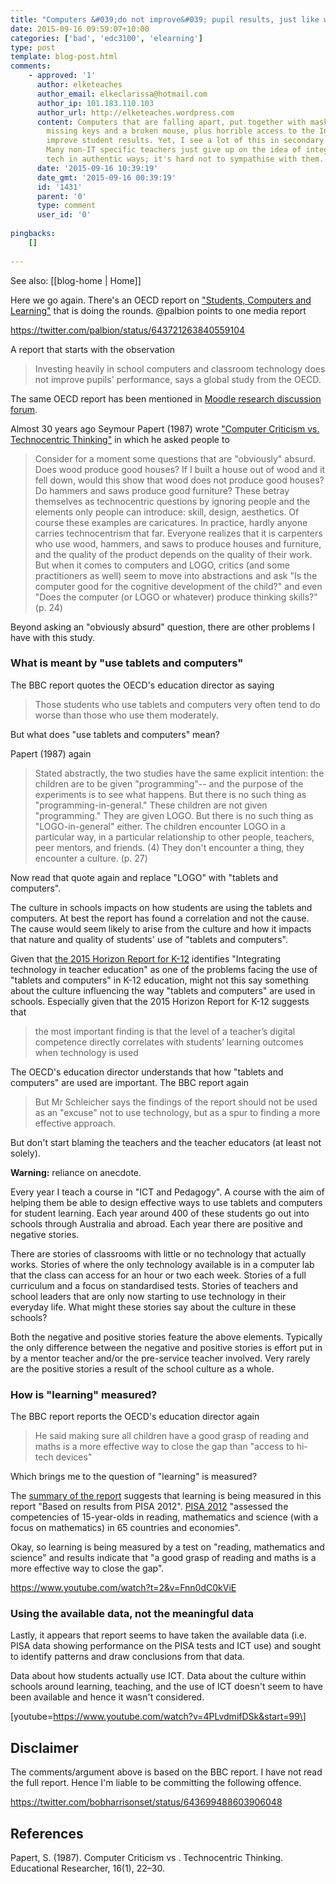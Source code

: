 ```yaml
---
title: "Computers &#039;do not improve&#039; pupil results, just like wood &#039;does not improve&#039; houses"
date: 2015-09-16 09:59:07+10:00
categories: ['bad', 'edc3100', 'elearning']
type: post
template: blog-post.html
comments:
    - approved: '1'
      author: elketeaches
      author_email: elkeclarissa@hotmail.com
      author_ip: 101.183.110.103
      author_url: http://elketeaches.wordpress.com
      content: Computers that are falling apart, put together with masking tape, with
        missing keys and a broken mouse, plus horrible access to the Internet, do not
        improve student results. Yet, I see a lot of this in secondary Education Qld!
        Many non-IT specific teachers just give up on the idea of integrating digital
        tech in authentic ways; it's hard not to sympathise with them.
      date: '2015-09-16 10:39:19'
      date_gmt: '2015-09-16 00:39:19'
      id: '1431'
      parent: '0'
      type: comment
      user_id: '0'
    
pingbacks:
    []
    
---
```


See also: [[blog-home | Home]]

Here we go again. There's an OECD report on ["Students, Computers and Learning"](http://www.oecd.org/education/students-computers-and-learning-9789264239555-en.htm) that is doing the rounds. @palbion points to one media report

https://twitter.com/palbion/status/643721263840559104

A report that starts with the observation

> Investing heavily in school computers and classroom technology does not improve pupils' performance, says a global study from the OECD.

The same OECD report has been mentioned in [Moodle research discussion forum](https://moodle.org/mod/forum/discuss.php?d=319970).

Almost 30 years ago Seymour Papert (1987) wrote ["Computer Criticism vs. Technocentric Thinking"](http://www.papert.org/articles/ComputerCriticismVsTechnocentric.html) in which he asked people to

> Consider for a moment some questions that are "obviously" absurd. Does wood produce good houses? If I built a house out of wood and it fell down, would this show that wood does not produce good houses? Do hammers and saws produce good furniture? These betray themselves as technocentric questions by ignoring people and the elements only people can introduce: skill, design, aesthetics. Of course these examples are caricatures. In practice, hardly anyone carries technocentrism that far. Everyone realizes that it is carpenters who use wood, hammers, and saws to produce houses and furniture, and the quality of the product depends on the quality of their work. But when it comes to computers and LOGO, critics (and some practitioners as well) seem to move into abstractions and ask "Is the computer good for the cognitive development of the child?" and even "Does the computer (or LOGO or whatever) produce thinking skills?" (p. 24)

Beyond asking an "obviously absurd" question, there are other problems I have with this study.

### What is meant by "use tablets and computers"

The BBC report quotes the OECD's education director as saying

> Those students who use tablets and computers very often tend to do worse than those who use them moderately.

But what does "use tablets and computers" mean?

Papert (1987) again

> Stated abstractly, the two studies have the same explicit intention: the children are to be given "programming"-- and the purpose of the experiments is to see what happens. But there is no such thing as "programming-in-general." These children are not given "programming." They are given LOGO. But there is no such thing as "LOGO-in-general" either. The children encounter LOGO in a particular way, in a particular relationship to other people, teachers, peer mentors, and friends. (4) They don't encounter a thing, they encounter a culture. (p. 27)

Now read that quote again and replace "LOGO" with "tablets and computers".

The culture in schools impacts on how students are using the tablets and computers. At best the report has found a correlation and not the cause. The cause would seem likely to arise from the culture and how it impacts that nature and quality of students' use of "tablets and computers".

Given that [the 2015 Horizon Report for K-12](http://www.nmc.org/publication/nmc-horizon-report-2015-k-12-edition/) identifies "Integrating technology in teacher education" as one of the problems facing the use of "tablets and computers" in K-12 education, might not this say something about the culture influencing the way "tablets and computers" are used in schools. Especially given that the 2015 Horizon Report for K-12 suggests that

> the most important finding is that the level of a teacher’s digital competence directly correlates with students’ learning outcomes when technology is used

The OECD's education director understands that how "tablets and computers" are used are important. The BBC report again

> But Mr Schleicher says the findings of the report should not be used as an "excuse" not to use technology, but as a spur to finding a more effective approach.

But don't start blaming the teachers and the teacher educators (at least not solely).

**Warning:** reliance on anecdote.

Every year I teach a course in "ICT and Pedagogy". A course with the aim of helping them be able to design effective ways to use tablets and computers for student learning. Each year around 400 of these students go out into schools through Australia and abroad. Each year there are positive and negative stories.

There are stories of classrooms with little or no technology that actually works. Stories of where the only technology available is in a computer lab that the class can access for an hour or two each week. Stories of a full curriculum and a focus on standardised tests. Stories of teachers and school leaders that are only now starting to use technology in their everyday life. What might these stories say about the culture in these schools?

Both the negative and positive stories feature the above elements. Typically the only difference between the negative and positive stories is effort put in by a mentor teacher and/or the pre-service teacher involved. Very rarely are the positive stories a result of the school culture as a whole.

### How is "learning" measured?

The BBC report reports the OECD's education director again

> He said making sure all children have a good grasp of reading and maths is a more effective way to close the gap than "access to hi-tech devices"

Which brings me to the question of "learning" is measured?

The [summary of the report](http://www.oecd.org/education/students-computers-and-learning-9789264239555-en.htm) suggests that learning is being measured in this report "Based on results from PISA 2012". [PISA 2012](http://www.oecd.org/pisa/keyfindings/pisa-2012-results.htm) "assessed the competencies of 15-year-olds in reading, mathematics and science (with a focus on mathematics) in 65 countries and economies".

Okay, so learning is being measured by a test on "reading, mathematics and science" and results indicate that "a good grasp of reading and maths is a more effective way to close the gap".

https://www.youtube.com/watch?t=2&v=Fnn0dC0kViE

### Using the available data, not the meaningful data

Lastly, it appears that report seems to have taken the available data (i.e. PISA data showing performance on the PISA tests and ICT use) and sought to identify patterns and draw conclusions from that data.

Data about how students actually use ICT. Data about the culture within schools around learning, teaching, and the use of ICT doesn't seem to have been available and hence it wasn't considered.

\[youtube=https://www.youtube.com/watch?v=4PLvdmifDSk&start=99\]

## Disclaimer

The comments/argument above is based on the BBC report. I have not read the full report. Hence I'm liable to be committing the following offence.

https://twitter.com/bobharrisonset/status/643699488603906048

## References

Papert, S. (1987). Computer Criticism vs . Technocentric Thinking. Educational Researcher, 16(1), 22–30.